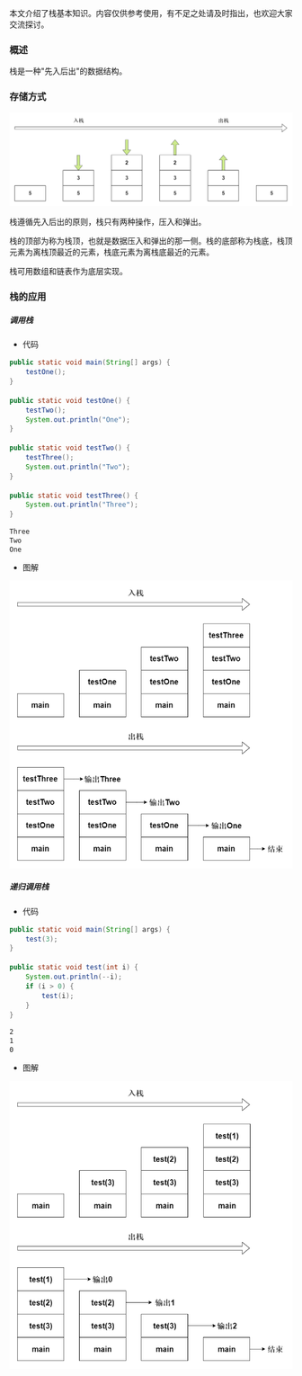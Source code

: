 本文介绍了栈基本知识。内容仅供参考使用，有不足之处请及时指出，也欢迎大家交流探讨。

### 概述

栈是一种"先入后出"的数据结构。

### 存储方式

![栈存储方式](./image/栈存储方式.png)

栈遵循先入后出的原则，栈只有两种操作，压入和弹出。

栈的顶部为称为栈顶，也就是数据压入和弹出的那一侧。栈的底部称为栈底，栈顶元素为离栈顶最近的元素，栈底元素为离栈底最近的元素。

栈可用数组和链表作为底层实现。

### 栈的应用

##### 调用栈

* 代码

``` java
public static void main(String[] args) {
    testOne();
}

public static void testOne() {
    testTwo();
    System.out.println("One");
}

public static void testTwo() {
    testThree();
    System.out.println("Two");
}

public static void testThree() {
    System.out.println("Three");
}
```

``` test
Three
Two
One
```

* 图解

![调用栈图解](./image/调用栈图解.png)

##### 递归调用栈

* 代码

``` java
public static void main(String[] args) {
    test(3);
}

public static void test(int i) {
    System.out.println(--i);
    if (i > 0) {
        test(i);
    }
}
```

``` text
2
1
0
```

* 图解

![递归调用栈图解](./image/递归调用栈图解.png)
